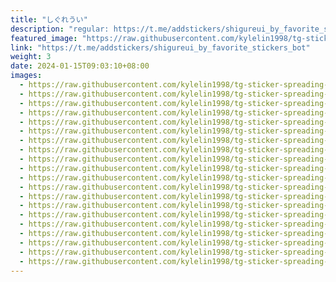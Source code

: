 ```yaml
---
title: "しぐれうい"
description: "regular: https://t.me/addstickers/shigureui_by_favorite_stickers_bot"
featured_image: "https://raw.githubusercontent.com/kylelin1998/tg-sticker-spreading-worldwide-images/main/img/1cd6d3d2-a500-44f9-b300-102a123a8b1d.jpg"
link: "https://t.me/addstickers/shigureui_by_favorite_stickers_bot"
weight: 3
date: 2024-01-15T09:03:10+08:00
images:
  - https://raw.githubusercontent.com/kylelin1998/tg-sticker-spreading-worldwide-images/main/img/1cd6d3d2-a500-44f9-b300-102a123a8b1d.jpg
  - https://raw.githubusercontent.com/kylelin1998/tg-sticker-spreading-worldwide-images/main/img/fd5ad158-8f0c-4d50-8f2d-f51c12e11d41.jpg
  - https://raw.githubusercontent.com/kylelin1998/tg-sticker-spreading-worldwide-images/main/img/865df8f6-e5d2-4ad1-89ae-a6a2665e098f.jpg
  - https://raw.githubusercontent.com/kylelin1998/tg-sticker-spreading-worldwide-images/main/img/a95e66b0-cf79-4e11-ad4b-c10d10bf45bb.jpg
  - https://raw.githubusercontent.com/kylelin1998/tg-sticker-spreading-worldwide-images/main/img/85cd4a25-9f0c-473e-aef4-1f79c4f24618.jpg
  - https://raw.githubusercontent.com/kylelin1998/tg-sticker-spreading-worldwide-images/main/img/3e21a9b6-18d3-4d41-aaed-4ae651e36538.jpg
  - https://raw.githubusercontent.com/kylelin1998/tg-sticker-spreading-worldwide-images/main/img/d5d2f7cf-b30e-413b-92fd-1cb66856e30c.jpg
  - https://raw.githubusercontent.com/kylelin1998/tg-sticker-spreading-worldwide-images/main/img/f14ba629-3f1a-4d31-a550-764b20721094.jpg
  - https://raw.githubusercontent.com/kylelin1998/tg-sticker-spreading-worldwide-images/main/img/8d8f928a-4de2-456e-a57b-2b57c40cc34b.jpg
  - https://raw.githubusercontent.com/kylelin1998/tg-sticker-spreading-worldwide-images/main/img/c5d83bd1-ee70-4d84-88b3-bc09536e5aed.jpg
  - https://raw.githubusercontent.com/kylelin1998/tg-sticker-spreading-worldwide-images/main/img/d7ab7371-3740-47ea-b848-05f614533885.jpg
  - https://raw.githubusercontent.com/kylelin1998/tg-sticker-spreading-worldwide-images/main/img/0f078b33-a5b3-4fd3-a23a-1afea51c2614.jpg
  - https://raw.githubusercontent.com/kylelin1998/tg-sticker-spreading-worldwide-images/main/img/7759e46a-bed1-4a29-84c1-33d02cb11bda.jpg
  - https://raw.githubusercontent.com/kylelin1998/tg-sticker-spreading-worldwide-images/main/img/1a61cac9-2174-49c8-afd9-b3556f6dbb80.jpg
  - https://raw.githubusercontent.com/kylelin1998/tg-sticker-spreading-worldwide-images/main/img/20d8d246-caab-4d12-8853-66f4b3b32575.jpg
  - https://raw.githubusercontent.com/kylelin1998/tg-sticker-spreading-worldwide-images/main/img/cc7654d1-74bf-4adb-bcf6-0da70975fc67.jpg
  - https://raw.githubusercontent.com/kylelin1998/tg-sticker-spreading-worldwide-images/main/img/00a4d9f1-d5bc-49d6-a902-6de06005613e.jpg
  - https://raw.githubusercontent.com/kylelin1998/tg-sticker-spreading-worldwide-images/main/img/ccb9115d-9eeb-4c1c-9242-a687a809f19c.jpg
  - https://raw.githubusercontent.com/kylelin1998/tg-sticker-spreading-worldwide-images/main/img/891f6e96-ef56-474b-a52a-aa35f479e72a.jpg
  - https://raw.githubusercontent.com/kylelin1998/tg-sticker-spreading-worldwide-images/main/img/21a46f2f-2c15-48cd-b776-0d11c7217d2e.jpg
---
```

